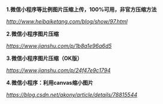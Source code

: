 **1.微信小程序等比例图片压缩上传，100%可用，非官方压缩方法**

*http://www.heibaiketang.com/blog/show/97.html*

**2.微信小程序图片压缩**

*https://www.jianshu.com/p/1b8a1e96a6d5*



**3.微信小程序图片压缩（OK版）**

*https://www.jianshu.com/p/24f47e9c1794*



**4.微信小程序：利用canvas缩小图片**

*https://blog.csdn.net/akony/article/details/78815544*